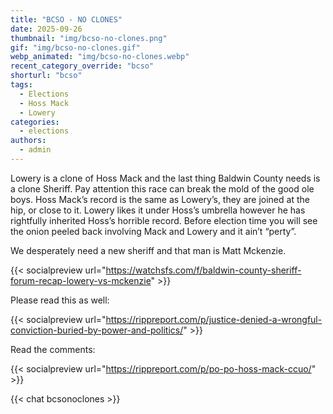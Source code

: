 ```yaml
---
title: "BCSO - NO CLONES"
date: 2025-09-26
thumbnail: "img/bcso-no-clones.png"
gif: "img/bcso-no-clones.gif"
webp_animated: "img/bcso-no-clones.webp"
recent_category_override: "bcso"
shorturl: "bcso"
tags:
  - Elections
  - Hoss Mack
  - Lowery
categories:
  - elections
authors:
  - admin
---
```


Lowery is a clone of Hoss Mack and the last thing Baldwin County needs is a clone Sheriff. Pay attention this race can break the mold of the good ole boys. Hoss Mack’s record is the same as Lowery’s, they are joined at the hip, or close to it. Lowery likes it under Hoss’s umbrella however he has rightfully inherited Hoss’s horrible record. Before election time you will see the onion peeled back involving Mack and Lowery and it ain’t “perty”.

We desperately need a new sheriff and that man is Matt Mckenzie.

{{< socialpreview url="https://watchsfs.com/f/baldwin-county-sheriff-forum-recap-lowery-vs-mckenzie" >}}

Please read this as well:

{{< socialpreview url="https://rippreport.com/p/justice-denied-a-wrongful-conviction-buried-by-power-and-politics/" >}}

Read the comments:

{{< socialpreview url="https://rippreport.com/p/po-po-hoss-mack-ccuo/" >}}

{{< chat bcsonoclones >}}
